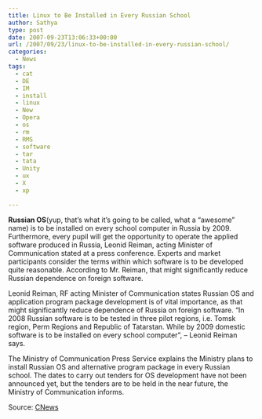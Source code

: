 ```yaml
---
title: Linux to Be Installed in Every Russian School
author: Sathya
type: post
date: 2007-09-23T13:06:33+00:00
url: /2007/09/23/linux-to-be-installed-in-every-russian-school/
categories:
  - News
tags:
  - cat
  - DE
  - IM
  - install
  - linux
  - New
  - Opera
  - os
  - rm
  - RMS
  - software
  - tar
  - tata
  - Unity
  - ux
  - X
  - xp

---
```

**Russian OS**(yup, that&#8217;s what it&#8217;s going to be called, what a &#8220;awesome&#8221; name) is to be installed on every school computer in Russia by 2009. Furthermore, every pupil will get the opportunity to operate the applied software produced in Russia, Leonid Reiman, acting Minister of Communication stated at a press conference. Experts and market participants consider the terms within which software is to be developed quite reasonable. According to Mr. Reiman, that might significantly reduce Russian dependence on foreign software.

Leonid Reiman, RF acting Minister of Communication states Russian OS and application program package development is of vital importance, as that might significantly reduce dependence of Russia on foreign software. “In 2008 Russian software is to be tested in three pilot regions, i.e. Tomsk region, Perm Regions and Republic of Tatarstan. While by 2009 domestic software is to be installed on every school computer”, &#8211; Leonid Reiman says.

The Ministry of Communication Press Service explains the Ministry plans to install Russian OS and alternative program package in every Russian school. The dates to carry out tenders for OS development have not been announced yet, but the tenders are to be held in the near future, the Ministry of Communication informs.

Source: [CNews][1]

 [1]: https://eng.cnews.ru/news/top/indexEn.shtml?2007/09/14/266177
